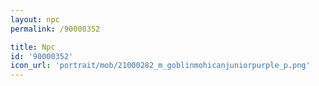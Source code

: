 ```yaml
---
layout: npc
permalink: /90000352

title: Npc
id: '90000352'
icon_url: 'portrait/mob/21000282_m_goblinmohicanjuniorpurple_p.png'
---
```

